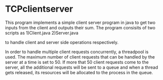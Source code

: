 # TCPclientserver

This program implements a simple client server program in java to get two inputs from the client and outputs their sum. The program consisits of two scripts as
1)Client.java
2)Server.java

to handle client and server side operations respectively.

In order to handle multiple client requests concurrently, a threadpool is used.
The maximum number of client requests that can be handled by the server at a time is set to 50.
If more that 50 client requests come to the server, all the additional requests will be sent to a queue and when a thread gets released, its resources will be allocated to the process in the queue.
